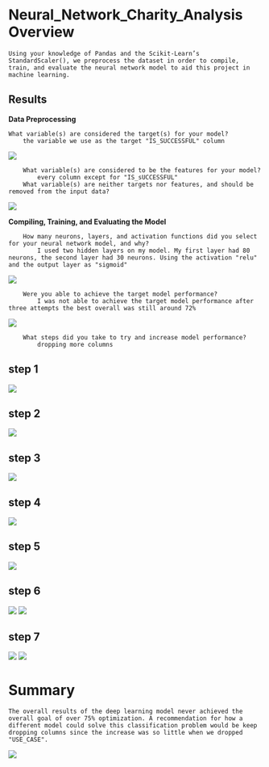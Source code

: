 # Neural_Network_Charity_Analysis Overview
	Using your knowledge of Pandas and the Scikit-Learn’s StandardScaler(), we preprocess the dataset in order to compile, train, and evaluate the neural network model to aid this project in machine learning.

## Results
**Data Preprocessing**

	What variable(s) are considered the target(s) for your model?
		the variable we use as the target "IS_SUCCESSFUL" column
![](Resources/images/deliverable1_2.png)

		What variable(s) are considered to be the features for your model?
			every column except for "IS_sUCCESSFUL"
		What variable(s) are neither targets nor features, and should be removed from the input data?
		
![](Resources/images/deliverable1.png)		

**Compiling, Training, and Evaluating the Model**
		
		How many neurons, layers, and activation functions did you select for your neural network model, and why?
			I used two hidden layers on my model. My first layer had 80 neurons, the second layer had 30 neurons. Using the activation "relu" and the output layer as "sigmoid"
			
![](Resources/images/deliverable2.png)

		Were you able to achieve the target model performance?
			I was not able to achieve the target model performance after three attempts the best overall was still around 72%

![](Resources/images/deliverable2_2.png)

		What steps did you take to try and increase model performance?
			dropping more columns
## **step 1**
![](Resources/images/deliverable3.png)

## **step 2**
![](Resources/images/deliverable3_1.png)

## **step 3**
![](Resources/images/deliverable3_2.png)

## **step 4**
![](Resources/images/deliverable3_3.png)

## **step 5**
![](Resources/images/deliverable4.png)

## **step 6**
![](Resources/images/deliverable4_2.png)
![](Resources/images/deliverable4_2_1.png)

## **step 7**
![](Resources/images/deliverable4_3.png)
![](Resources/images/deliverable4_3_1.png)
			
# Summary
	The overall results of the deep learning model never achieved the overall goal of over 75% optimization. A recommendation for how a different model could solve this classification problem would be keep dropping columns since the increase was so little when we dropped "USE_CASE".
	
![](Resources/images/summary.png)
